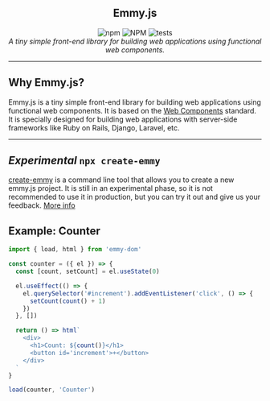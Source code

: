 <section align="center" style="display: flex; flex-direction: column">
  <h1>Emmy.js</h1>
  <div>
    <img alt="npm" src="https://img.shields.io/npm/dt/emmy-dom"/>
    <img alt="NPM" src="https://img.shields.io/npm/l/emmy-dom"/>
    <img alt="tests" src="https://github.com/emmyjs/emmy-dom/actions/workflows/vitest.yml/badge.svg"/>
  </div>
  <i>A tiny simple front-end library for building web applications using functional web components.</i>
</section>
<hr />

## Why Emmy.js?
Emmy.js is a tiny simple front-end library for building web applications using functional web components. It is based on the [Web Components](https://developer.mozilla.org/en-US/docs/Web/Web_Components) standard.
It is specially designed for building web applications with server-side frameworks like Ruby on Rails, Django, Laravel, etc.

<hr />

## _Experimental_ `npx create-emmy`
[create-emmy](https://www.npmjs.com/package/create-emmy) is a command line tool that allows you to create a new emmy.js project.
It is still in an experimental phase, so it is not recommended to use it in production, but you can try it out and give us your feedback. [More info](https://github.com/emmyjs/create-emmy#readme)

## Example: Counter
```javascript
import { load, html } from 'emmy-dom'

const counter = ({ el }) => {
  const [count, setCount] = el.useState(0)

  el.useEffect(() => {
    el.querySelector('#increment').addEventListener('click', () => {
      setCount(count() + 1)
    })
  }, [])

  return () => html`
    <div>
      <h1>Count: ${count()}</h1>
      <button id='increment'>+</button>
    </div>
  `
}

load(counter, 'Counter')
```
